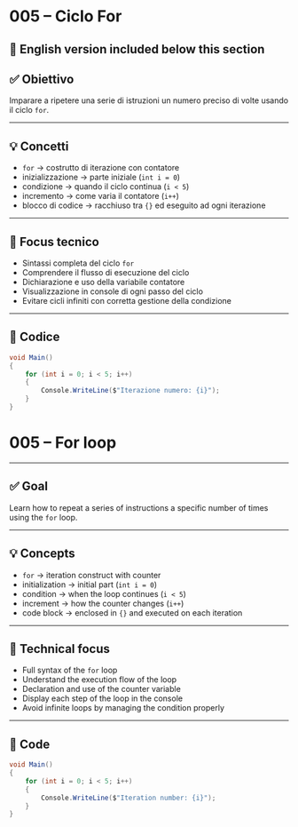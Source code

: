 # 005 – Ciclo For  
🔽 English version included below this section
---

## ✅ Obiettivo

Imparare a ripetere una serie di istruzioni un numero preciso di volte usando il ciclo `for`.

---

## 💡 Concetti

- `for` → costrutto di iterazione con contatore  
- inizializzazione → parte iniziale (`int i = 0`)  
- condizione → quando il ciclo continua (`i < 5`)  
- incremento → come varia il contatore (`i++`)  
- blocco di codice → racchiuso tra `{}` ed eseguito ad ogni iterazione

---

## 🧠 Focus tecnico

- Sintassi completa del ciclo `for`  
- Comprendere il flusso di esecuzione del ciclo  
- Dichiarazione e uso della variabile contatore  
- Visualizzazione in console di ogni passo del ciclo  
- Evitare cicli infiniti con corretta gestione della condizione

---

## 📄 Codice

```csharp
void Main()
{
    for (int i = 0; i < 5; i++)
    {
        Console.WriteLine($"Iterazione numero: {i}");
    }
}
```
# 005 – For loop  

---

## ✅ Goal

Learn how to repeat a series of instructions a specific number of times using the `for` loop.

---

## 💡 Concepts

- `for` → iteration construct with counter  
- initialization → initial part (`int i = 0`)  
- condition → when the loop continues (`i < 5`)  
- increment → how the counter changes (`i++`)  
- code block → enclosed in `{}` and executed on each iteration  

---

## 🧠 Technical focus

- Full syntax of the `for` loop  
- Understand the execution flow of the loop  
- Declaration and use of the counter variable  
- Display each step of the loop in the console  
- Avoid infinite loops by managing the condition properly  

---

## 📄 Code

```csharp
void Main()
{
    for (int i = 0; i < 5; i++)
    {
        Console.WriteLine($"Iteration number: {i}");
    }
}

